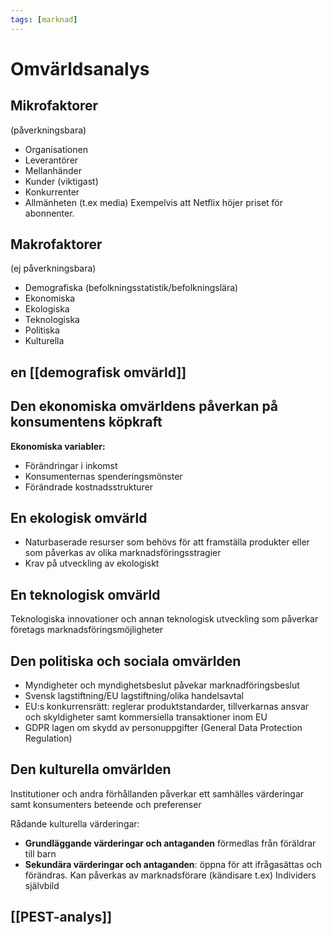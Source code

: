 ```yaml
---
tags: [marknad]
---
```

# Omvärldsanalys

## Mikrofaktorer
(påverkningsbara)
- Organisationen
- Leverantörer
- Mellanhänder
- Kunder (viktigast)
- Konkurrenter
- Allmänheten (t.ex media)
Exempelvis att Netflix höjer priset för abonnenter.

## Makrofaktorer
(ej påverkningsbara)
- Demografiska (befolkningsstatistik/befolkningslära)
- Ekonomiska
- Ekologiska
- Teknologiska 
- Politiska
- Kulturella

## en [[demografisk omvärld]]

## Den ekonomiska omvärldens påverkan på konsumentens köpkraft
**Ekonomiska variabler:**
- Förändringar i inkomst
- Konsumenternas spenderingsmönster
- Förändrade kostnadsstrukturer

## En ekologisk omvärld
- Naturbaserade resurser som behövs för att framställa produkter eller som påverkas av olika marknadsföringsstragier
- Krav på utveckling av ekologiskt 

## En teknologisk omvärld
Teknologiska innovationer och annan teknologisk utveckling som påverkar företags marknadsföringsmöjligheter

## Den politiska och sociala omvärlden
- Myndigheter och myndighetsbeslut påvekar marknadföringsbeslut
- Svensk lagstiftning/EU lagstiftning/olika handelsavtal
- EU:s konkurrensrätt: reglerar produktstandarder, tillverkarnas ansvar och skyldigheter samt kommersiella transaktioner inom EU
- GDPR lagen om skydd av personuppgifter (General Data Protection Regulation)

## Den kulturella omvärlden
Institutioner och andra förhållanden påverkar ett samhälles värderingar samt konsumenters beteende och preferenser

Rådande kulturella värderingar:
- **Grundläggande värderingar och antaganden** förmedlas från föräldrar till barn 
- **Sekundära värderingar och antaganden**: öppna för att ifrågasättas och förändras. Kan påverkas av marknadsförare (kändisare t.ex)
Individers självbild

## [[PEST-analys]]
